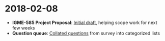 2018-02-08
==========

* **IGME-585 Project Proposal**: [Initial draft](https://docs.google.com/document/d/1M5s9_W5MKSTishBGSqthamIWjIgSlPQTJV9AIPe64w8/edit?usp=sharing), helping scope work for next few weeks
* **Question queue**: [Collated questions](https://github.com/unicef/magicbox/issues/16#issuecomment-364197644) from survey into categorized lists
